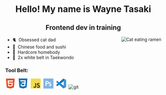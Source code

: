 
<h1 align="center"> Hello! My name is Wayne Tasaki </h1>
<h2 align="center"> Frontend dev in training</h2>
<img align="right" alt="Cat eating ramen" height="110px" src="https://i.ibb.co/v3p3cC9/catramen.gif"/>

* 🐈  Obsessed cat dad
* 🥡  Chinese food and sushi
* 🏡  Hardcore homebody
* 🥋  2x white belt in Taekwondo <br>
 ### Tool Belt:
<span>
<img src="https://raw.githubusercontent.com/devicons/devicon/2ae2a900d2f041da66e950e4d48052658d850630/icons/html5/html5-plain.svg" alt="html5" width="33" height="33"/> 
<img src="https://raw.githubusercontent.com/devicons/devicon/2ae2a900d2f041da66e950e4d48052658d850630/icons/css3/css3-plain.svg" alt="css3" width="33" height="33"/> 
<img src="https://raw.githubusercontent.com/devicons/devicon/2ae2a900d2f041da66e950e4d48052658d850630/icons/javascript/javascript-original.svg" alt="javascript" width="33" height="33"/> 
<img src="https://raw.githubusercontent.com/devicons/devicon/2ae2a900d2f041da66e950e4d48052658d850630/icons/photoshop/photoshop-plain.svg" alt="photoshop" width="33" height="33"/> 
<img src="https://raw.githubusercontent.com/devicons/devicon/2ae2a900d2f041da66e950e4d48052658d850630/icons/vscode/vscode-original.svg" alt="visual studio code" width="33" height="33"/> 
<img src="https://cdn.jsdelivr.net/gh/devicons/devicon/icons/git/git-original.svg" alt="git" width="33" height="33"/></span>
<br><br><br><br>


